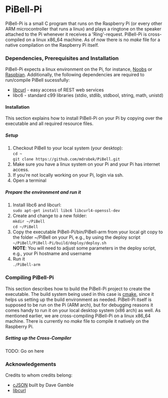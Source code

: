 # PiBell-Pi
PiBell-Pi is a small C program that runs on the Raspberry Pi (or every other ARM microcontroller that runs a linux) and plays a ringtone on the speaker attached to the Pi whenever it receives a 'Ring'-request. PiBell-Pi is cross-compiled on a linux x86_64 machine. As of now there is no *make* file for a native compilation on the Raspberry Pi itself.

### Dependencies, Prerequisites and Installation
PiBell-Pi expects a linux environment on the Pi, for instance, [Noobs][1] or [Raspbian][1]. Additionally, the following dependencies are required to run/compile PiBell sucessfully:
+ [libcurl][4] - easy access of REST web services
+ libc6 - standard c99 libraries (stdio, stdlib, stdbool, string, math, unistd)

#### Installation
This section explains how to install PiBell-Pi on your Pi by copying over the executable and all required resource files.

##### Setup
1) Checkout PiBell to your local system (your desktop):\
`cd ~`\
`git clone https://github.com/mdrobek/PiBell.git`
2) Make sure you have a linux system on your Pi and your Pi has internet access.
3) If you're not locally working on your Pi, login via ssh.
4) Open a terminal

##### Prepare the environment and run it
1) Install libc6 and libcurl:\
`sudo apt-get install libc6 libcurl4-openssl-dev`
2) Create and change to a new folder:\
`mkdir ~/PiBell`\
`cd ~/PiBell`
3) Copy the executable PiBell-Pi/bin/PiBell-arm from your local git copy to the folder ~/PiBell on your Pi, e.g., by using the deploy script\
`~/PiBell/PiBell-Pi/build/deploy/deploy.sh`\
**NOTE**: You will need to adjust some parameters in the deploy script, e.g., your Pi hostname and username
4) Run it\
`./PiBell-arm`


### Compiling PiBell-Pi
This section describes how to build the PiBell-Pi project to create the executable. The build system being used in this case is [cmake][2], since it helps us setting up the build environment as needed. PiBell-Pi itself is supposed to be run on the Pi (ARM arch), but for debugging reasons it comes handy to run it on your local desktop system (x86 arch) as well. As mentioned earlier, we are cross-compiling PiBell-Pi on a linux x86_64 machine. There is currently no *make* file to compile it natively on the Raspberry Pi.

##### Setting up the Cross-Compiler
TODO: Go on here


### Acknowledgements
Credits to whom credits belong:
* [cJSON][3] built by Dave Gamble
* [libcurl][4]

[1]: http://www.raspberrypi.org/downloads/
[2]: http://www.cmake.org/
[3]: http://sourceforge.net/projects/cjson/
[4]: http://curl.haxx.se/libcurl/
